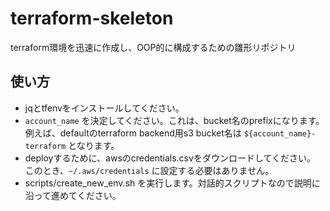 # terraform-skeleton
terraform環境を迅速に作成し、OOP的に構成するための雛形リポジトリ

## 使い方
- jqとtfenvをインストールしてください。
- `account_name` を決定してください。これは、bucket名のprefixになります。
例えば、defaultのterraform backend用s3 bucket名は `${account_name}-terraform` となります。
- deployするために、awsのcredentials.csvをダウンロードしてください。
このとき、`~/.aws/credentials` に設定する必要はありません。
- scripts/create_new_env.sh を実行します。対話的スクリプトなので説明に沿って進めてください。
